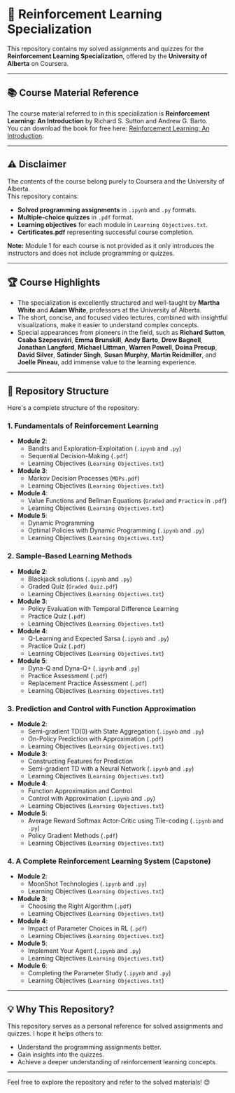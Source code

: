 # 🤖 Reinforcement Learning Specialization

This repository contains my solved assignments and quizzes  for the **Reinforcement Learning Specialization**, offered by the **University of Alberta** on Coursera.

---

## 📚 Course Material Reference
The course material referred to in this specialization is **Reinforcement Learning: An Introduction** by Richard S. Sutton and Andrew G. Barto.  
You can download the book for free here: [Reinforcement Learning: An Introduction](http://www.incompleteideas.net/book/the-book.html).

---

## ⚠️ Disclaimer
The contents of the course belong purely to Coursera and the University of Alberta.  
This repository contains:
- **Solved programming assignments** in `.ipynb` and `.py` formats.
- **Multiple-choice quizzes** in `.pdf` format.
- **Learning objectives** for each module in `Learning Objectives.txt`.
- **Certificates.pdf** representing successful course completion.

**Note:** Module 1 for each course is not provided as it only introduces the instructors and does not include programming or quizzes.

---

## 🏆 Course Highlights
- The specialization is excellently structured and well-taught by **Martha White** and **Adam White**, professors at the University of Alberta.
- The short, concise, and focused video lectures, combined with insightful visualizations, make it easier to understand complex concepts.
- Special appearances from pioneers in the field, such as **Richard Sutton**, **Csaba Szepesvári**, **Emma Brunskill**, **Andy Barto**, **Drew Bagnell**, **Jonathan Langford**, **Michael Littman**, **Warren Powell**, **Doina Precup**, **David Silver**, **Satinder Singh**, **Susan Murphy**, **Martin Reidmiller**, and **Joelle Pineau**, add immense value to the learning experience.

---

## 📂 Repository Structure
Here's a complete structure of the repository:

### **1. Fundamentals of Reinforcement Learning**
- **Module 2**:  
  - Bandits and Exploration-Exploitation (`.ipynb` and `.py`)  
  - Sequential Decision-Making (`.pdf`)  
  - Learning Objectives (`Learning Objectives.txt`)
- **Module 3**:  
  - Markov Decision Processes (`MDPs.pdf`)  
  - Learning Objectives (`Learning Objectives.txt`)
- **Module 4**:  
  - Value Functions and Bellman Equations (`Graded` and `Practice` in `.pdf`)  
  - Learning Objectives (`Learning Objectives.txt`)
- **Module 5**:  
  - Dynamic Programming  
  - Optimal Policies with Dynamic Programming (`.ipynb` and `.py`)  
  - Learning Objectives (`Learning Objectives.txt`)

### **2. Sample-Based Learning Methods**
- **Module 2**:  
  - Blackjack solutions (`.ipynb` and `.py`)  
  - Graded Quiz (`Graded Quiz.pdf`)  
  - Learning Objectives (`Learning Objectives.txt`)
- **Module 3**:  
  - Policy Evaluation with Temporal Difference Learning  
  - Practice Quiz (`.pdf`)  
  - Learning Objectives (`Learning Objectives.txt`)
- **Module 4**:  
  - Q-Learning and Expected Sarsa (`.ipynb` and `.py`)  
  - Practice Quiz (`.pdf`)  
  - Learning Objectives (`Learning Objectives.txt`)
- **Module 5**:  
  - Dyna-Q and Dyna-Q+ (`.ipynb` and `.py`)  
  - Practice Assessment (`.pdf`)  
  - Replacement Practice Assessment (`.pdf`)  
  - Learning Objectives (`Learning Objectives.txt`)

### **3. Prediction and Control with Function Approximation**
- **Module 2**:  
  - Semi-gradient TD(0) with State Aggregation (`.ipynb` and `.py`)  
  - On-Policy Prediction with Approximation (`.pdf`)  
  - Learning Objectives (`Learning Objectives.txt`)
- **Module 3**:  
  - Constructing Features for Prediction  
  - Semi-gradient TD with a Neural Network (`.ipynb` and `.py`)  
  - Learning Objectives (`Learning Objectives.txt`)
- **Module 4**:  
  - Function Approximation and Control  
  - Control with Approximation (`.ipynb` and `.py`)  
  - Learning Objectives (`Learning Objectives.txt`)
- **Module 5**:  
  - Average Reward Softmax Actor-Critic using Tile-coding (`.ipynb` and `.py`)  
  - Policy Gradient Methods (`.pdf`)  
  - Learning Objectives (`Learning Objectives.txt`)

### **4. A Complete Reinforcement Learning System (Capstone)**
- **Module 2**:  
  - MoonShot Technologies (`.ipynb` and `.py`)  
  - Learning Objectives (`Learning Objectives.txt`)
- **Module 3**:  
  - Choosing the Right Algorithm (`.pdf`)  
  - Learning Objectives (`Learning Objectives.txt`)
- **Module 4**:  
  - Impact of Parameter Choices in RL (`.pdf`)  
  - Learning Objectives (`Learning Objectives.txt`)
- **Module 5**:  
  - Implement Your Agent (`.ipynb` and `.py`)  
  - Learning Objectives (`Learning Objectives.txt`)
- **Module 6**:  
  - Completing the Parameter Study (`.ipynb` and `.py`)  
  - Learning Objectives (`Learning Objectives.txt`)

---

## 💡 Why This Repository?
This repository serves as a personal reference for solved assignments and quizzes. I hope it helps others to:
- Understand the programming assignments better.
- Gain insights into the quizzes.
- Achieve a deeper understanding of reinforcement learning concepts.

---

Feel free to explore the repository and refer to the solved materials! 😊